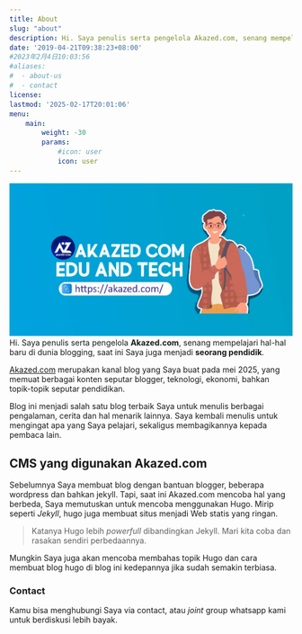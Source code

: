 ```yaml
---
title: About
slug: "about"
description: Hi. Saya penulis serta pengelola Akazed.com, senang mempelajari hal-hal baru di dunia blogging, saat ini Saya juga menjadi seorang pendidik.
date: '2019-04-21T09:38:23+08:00'
#2023年2月4日10:03:56
#aliases:
#  - about-us
#  - contact
license: 
lastmod: '2025-02-17T20:01:06'
menu:
    main: 
        weight: -30
        params:
            #icon: user
            icon: user
---
```


![akazed default image](images/default.webp)
Hi. Saya penulis serta pengelola **Akazed.com**, senang mempelajari hal-hal baru di dunia blogging, saat ini Saya juga menjadi **seorang pendidik**.

[Akazed.com](/) merupakan kanal blog yang Saya buat pada mei 2025, yang memuat berbagai konten seputar blogger, teknologi, ekonomi, bahkan topik-topik seputar pendidikan.

Blog ini menjadi salah satu blog terbaik Saya untuk menulis berbagai pengalaman, cerita dan hal menarik lainnya. Saya kembali menulis untuk mengingat apa yang Saya pelajari, sekaligus membagikannya kepada pembaca lain.

## CMS yang digunakan Akazed.com
Sebelumnya Saya membuat blog dengan bantuan blogger, beberapa wordpress dan bahkan jekyll. Tapi, saat ini Akazed.com mencoba hal yang berbeda, Saya memutuskan untuk mencoba menggunakan Hugo. Mirip seperti *Jekyll*, hugo juga membuat situs menjadi Web statis yang ringan.

>Katanya Hugo lebih *powerfull* dibandingkan Jekyll. Mari kita coba dan rasakan sendiri perbedaannya.

Mungkin Saya juga akan mencoba membahas topik Hugo dan cara membuat blog hugo di blog ini kedepannya jika sudah semakin terbiasa.

### Contact
Kamu bisa menghubungi Saya via contact, atau *joint* group whatsapp kami untuk berdiskusi lebih bayak.
